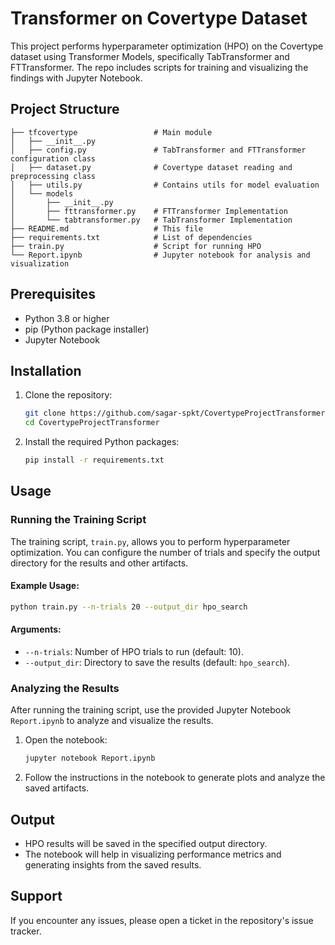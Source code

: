 # Transformer on Covertype Dataset

This project performs hyperparameter optimization (HPO) on the Covertype dataset using Transformer Models, specifically TabTransformer and FTTransformer. The repo includes scripts for training and visualizing the findings with Jupyter Notebook.

## Project Structure

```plaintext
├── tfcovertype                 # Main module
│   ├── __init__.py
│   ├── config.py               # TabTransformer and FTTransformer configuration class
│   ├── dataset.py              # Covertype dataset reading and preprocessing class
│   ├── utils.py                # Contains utils for model evaluation
│   └── models
│       ├── __init__.py
│       ├── fttransformer.py    # FTTransformer Implementation
│       └── tabtransformer.py   # TabTransformer Implementation
├── README.md                   # This file
├── requirements.txt            # List of dependencies
├── train.py                    # Script for running HPO
└── Report.ipynb                # Jupyter notebook for analysis and visualization
```

## Prerequisites

- Python 3.8 or higher
- pip (Python package installer)
- Jupyter Notebook

## Installation

1. Clone the repository:
    ```bash
    git clone https://github.com/sagar-spkt/CovertypeProjectTransformer.git
    cd CovertypeProjectTransformer
    ```

2. Install the required Python packages:
    ```bash
    pip install -r requirements.txt
    ```

## Usage

### Running the Training Script

The training script, `train.py`, allows you to perform hyperparameter optimization. You can configure the number of trials and specify the output directory for the results and other artifacts.

#### Example Usage:
```bash
python train.py --n-trials 20 --output_dir hpo_search
```

#### Arguments:
- `--n-trials`: Number of HPO trials to run (default: 10).
- `--output_dir`: Directory to save the results (default: `hpo_search`).

### Analyzing the Results

After running the training script, use the provided Jupyter Notebook `Report.ipynb` to analyze and visualize the results.

1. Open the notebook:
    ```bash
    jupyter notebook Report.ipynb
    ```

2. Follow the instructions in the notebook to generate plots and analyze the saved artifacts.

## Output

- HPO results will be saved in the specified output directory.
- The notebook will help in visualizing performance metrics and generating insights from the saved results.

## Support

If you encounter any issues, please open a ticket in the repository's issue tracker.
